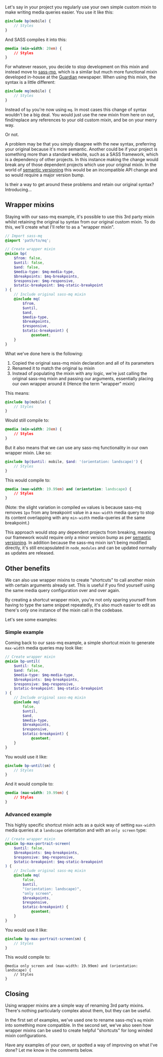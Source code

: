 <!-- 
Renaming 3rd party SASS mixins without overriding
-->

Let's say in your project you regularly use your own simple custom mixin to make writing media queries easier. You use it like this:

```scss
@include bp(mobile) {
	// Styles
}
```

And SASS compiles it into this:

```css
@media (min-width: 20em) {
	// Styles
}
```

For whatever reason, you decide to stop development on this mixin and instead move to [sass-mq](https://github.com/sass-mq/sass-mq), which is a similar but much more functional mixin developed in-house at the [Guardian](https://www.theguardian.com) newspaper. When using this mixin, the syntax is a little different:

```scss
@include mq(mobile) {
	// Styles
}
```

Instead of `bp` you're now using `mq`. In most cases this change of syntax wouldn't be a big deal. You would just use the new mixin from here on out, find/replace any references to your old custom mixin, and be on your merry way.

Or not.

A problem may be that you simply disagree with the new syntax, preferring your original because it's more semantic. Another could be if your project is something more than a standard website, such as a SASS framework, which is a dependency of other projects. In this instance making the change would break any of those dependent projects which use your original mixin. In the world of [semantic versioning](http://semver.org/) this would be an incompatible API change and so would require a major version bump.

Is their a way to get around these problems and retain our original syntax? Introducing...

## Wrapper mixins

Staying with our sass-mq example, it's possible to use this 3rd party mixin whilst retaining the original `bp` syntax from our original custom mixin. To do this, we'll create what I'll refer to as a "wrapper mixin".

```scss
// Import sass-mq
@import 'path/to/mq';

// Create wrapper mixin
@mixin bp(
	$from: false,
	$until: false,
	$and: false,
	$media-type: $mq-media-type,
	$breakpoints: $mq-breakpoints,
	$responsive: $mq-responsive,
	$static-breakpoint: $mq-static-breakpoint
) {
	// Include original sass-mq mixin
	@include mq(
		$from,
		$until,
		$and,
		$media-type,
		$breakpoints,
		$responsive,
		$static-breakpoint) {
			@content;
	}
}
```

What we've done here is the following:

1. Copied the original sass-mq mixin declaration and all of its parameters
2. Renamed it to match the original `bp` mixin
3. Instead of populating the mixin with any logic, we're just calling the original sass-mq mixin and passing our arguments, essentially placing our own wrapper around it (Hence the term "wrapper" mixin)

This means:

```scss
@include bp(mobile) {
	// Styles
}
```

Would still compile to:

```css
@media (min-width: 20em) {
	// Styles
}
```

But it also means that we can use any sass-mq functionality in our own wrapper mixin. Like so:

```scss
@include bp($until: mobile, $and: '(orientation: landscape)') {
	// Styles
}
```

This would compile to:

```css
@media (max-width: 19.99em) and (orientation: landscape) {
	// Styles
}
```

(Note: the slight variation in compiled `em` values is because sass-mq removes `1px` from any breakpoint value in a `max-width` media query to stop its content overlapping with any `min-width` media-queries at the same breakpoint.)

This approach would stop any dependent projects from breaking, meaning our framework would require only a minor version bump as per [semantic versioning](http://semver.org/). In addition because the sass-mq mixin isn't being modified directly, it's still encapsulated in `node_modules` and can be updated normally as updates are released.

## Other benefits

We can also use wrapper mixins to create "shortcuts" to call another mixin with certain arguments already set. This is useful if you find yourself using the same media query configuration over and over again.

By creating a shortcut wrapper mixin, you're not only sparing yourself from having to type the same snippet repeatedly, it's also much easier to edit as there's only one instance of the mixin call in the codebase.

Let's see some examples:

### Simple example

Coming back to our sass-mq example, a simple shortcut mixin to generate `max-width` media queries may look like:

```scss
// Create wrapper mixin
@mixin bp-until(
	$until: false,
	$and: false,
	$media-type: $mq-media-type,
	$breakpoints: $mq-breakpoints,
	$responsive: $mq-responsive,
	$static-breakpoint: $mq-static-breakpoint
) {
	// Include original sass-mq mixin
	@include mq(
		false,
		$until,
		$and,
		$media-type,
		$breakpoints,
		$responsive,
		$static-breakpoint) {
			@content;
	}
}
```

You would use it like:

```scss
@include bp-until(sm) {
	// Styles
}
```

And it would compile to:

```css
@media (max-width: 19.99em) {
	// Styles
}
```

### Advanced example

This highly specific shortcut mixin acts as a quick way of setting `max-width` media queries at a `landscape` orientation and with an `only screen` type:

```scss
// Create wrapper mixin
@mixin bp-max-portrait-screen(
	$until: false,
	$breakpoints: $mq-breakpoints,
	$responsive: $mq-responsive,
	$static-breakpoint: $mq-static-breakpoint
) {
	// Include original sass-mq mixin
	@include mq(
		false,
		$until,
		"(orientation: landscape)",
		"only screen",
		$breakpoints,
		$responsive,
		$static-breakpoint) {
			@content;
	}
}
```

You would use it like:

```scss
@include bp-max-portrait-screen(sm) {
	// Styles
}
```

This would compile to: 

```
@media only screen and (max-width: 19.99em) and (orientation: landscape) {
	// Styles
}
```

## Closing

Using wrapper mixins are a simple way of renaming 3rd party mixins. There's nothing particularly complex about them, but they can be useful.

In the first set of examples, we've used one to rename sass-mq's `mq` mixin into something more compatible. In the second set, we've also seen how wrapper mixins can be used to create helpful "shortcuts" for long winded mixin configurations. 

Have any examples of your own, or spotted a way of improving on what I've done? Let me know in the comments below.